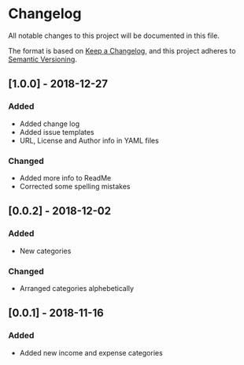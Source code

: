 # Changelog
All notable changes to this project will be documented in this file.

The format is based on [Keep a Changelog](https://keepachangelog.com/en/1.0.0/),
and this project adheres to [Semantic Versioning](https://semver.org/spec/v2.0.0.html).

## [1.0.0] - 2018-12-27
### Added
- Added change log
- Added issue templates
- URL, License and Author info in YAML files

### Changed
- Added more info to ReadMe
- Corrected some spelling mistakes

## [0.0.2] - 2018-12-02
### Added
- New categories

### Changed
- Arranged categories alphebetically

## [0.0.1] - 2018-11-16
### Added
- Added new income and expense categories